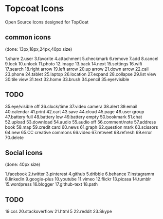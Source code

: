 Topcoat Icons
============

Open Source Icons designed for TopCoat

common icons
------------
(done: 13px,18px,24px,40px size)

1.share
2.user
3.favorite
4.attachment
5.checkmark
6.remove
7.add
8.cancel
9.lock
10.unlock
11.photo
12.image
13.back
14.next
15.settings
16.wifi
17.search
18.right arrow
19.left arrow
20.up arrow
21.down arrow
22.call
23.phone
24.tablet
25.laptop
26.location
27.expand
28.collapse
29.list view
30.tile view
31.text
32.home
33.brush
34.pencil
35.eye/visible


TODO
-----
35.eye/visible off
36.clock/time
37.video camera
38.alert
39.email
40.calendar
41.print
42.cart
43.save
44.cloud
45.page
46.user group
47.battery full
48.battery low
49.battery empty
50.bookmark
51.chat
52.upload
53.download
54.audio
55.audio off
56.comment/note
57.address book
58.map
59.credit card
60.news
61.graph
62.question mark
63.scissors
64.new
65.CC creative commons
66.video
67.retweet
68.refresh
69.error
70.delete

Social icons
-------------
(done: 40px size)

1.facebook
2.twitter
3.pinterest
4.github
5.dribble
6.behance
7.instagramm
8.linkedin
9.google-plus
10.youtube
11.vimeo
12.flickr
13.picasa
14.tumblr
15.wordpress
16.blogger
17.github-text
18.path

TODO
-----
19.css
20.stackoverflow
21.html 5
22.reddit
23.Skype

